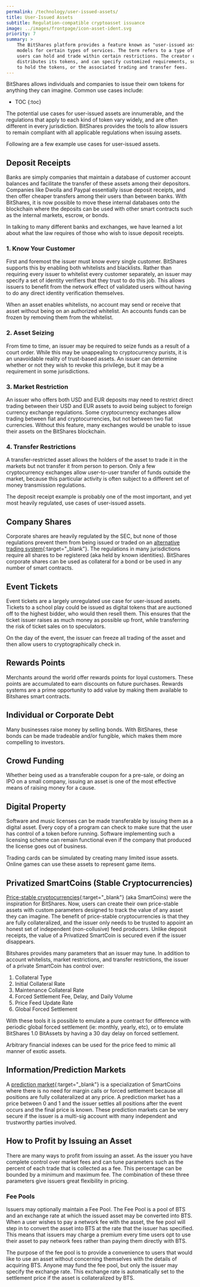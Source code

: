```yaml
---
permalink: /technology/user-issued-assets/
title: User-Issued Assets
subtitle: Regulation-compatible cryptoasset issuance
image: ../images/frontpage/icon-asset-ident.svg
priority: 7
summary: >
    The BitShares platform provides a feature known as "user-issued assets" to help facilitate profitable business
    models for certain types of services. The term refers to a type of custom token registered on the platform, which
    users can hold and trade within certain restrictions. The creator of such an asset publically names, describes, and
    distributes its tokens, and can specify customized requirements, such as an approved whitelist of accounts permitted
    to hold the tokens, or the associated trading and transfer fees.
---
```

BitShares allows individuals and companies to issue their own tokens for anything they can imagine.  Common use cases
include:

* TOC
{:toc}

The potential use cases for user-issued assets are innumerable, and the regulations that apply to each kind of token vary
widely, and are often different in every jurisdiction.   BitShares provides the tools to allow issuers to remain compliant
with all applicable regulations when issuing assets.

Following are a few example use cases for user-issued assets.

## Deposit Receipts

Banks are simply companies that maintain a database of customer account balances and facilitate the transfer of these
assets among their depositors.   Companies like Dwolla and Paypal essentially issue deposit receipts, and then
offer cheaper transfers among their users than between banks.  With BitShares, it is now possible to move these
internal databases onto the blockchain where the deposits can be used with other smart contracts such as the internal
markets, escrow, or bonds.

In talking to many different banks and exchanges, we have learned a lot about what the law requires of those who wish
to issue deposit receipts.

### 1. Know Your Customer

First and foremost the issuer must know every single customer.  BitShares supports this by enabling both whitelists and
blacklists.  Rather than requiring every issuer to whitelist every customer separately, an issuer may specify a set of
identity verifiers that they trust to do this job.   This allows issuers to benefit from the network effect of validated
users without having to do any direct identity verification themselves.

When an asset enables whitelists, no account may send or receive that asset without being on an authorized whitelist.  An
accounts funds can be frozen by removing them from the whitelist.

### 2. Asset Seizing

From time to time, an issuer may be required to seize funds as a result of a court order.  While this may be unappealing
to cryptocurrency purists, it is an unavoidable reality of trust-based assets.  An issuer
can determine whether or not they wish to revoke this privilege, but it may be a requirement in some jurisdictions.

### 3. Market Restriction

An issuer who offers both USD and EUR deposits may need to restrict direct trading between their USD and EUR assets to
avoid being subject to foreign currency exchange regulations.  Some cryptocurrency exchanges allow trading between fiat and
cryptocurrencies, but not between two fiat currencies.   Without this feature, many exchanges would be unable to
issue their assets on the BitShares blockchain.

### 4. Transfer Restrictions

A transfer-restricted asset allows the holders of the asset to trade it in the markets but not transfer it from person
to person.   Only a few cryptocurrency exchanges allow user-to-user transfer of funds outside the market, because this
particular activity is often subject to a different set of money transmission regulations.

The deposit receipt example is probably one of the most important, and yet most heavily regulated, use cases of
user-issued assets.

## Company Shares

Corporate shares are heavily regulated by the SEC, but none of those regulations prevent them from being issued or
traded on an [alternative trading system](http://en.wikipedia.org/wiki/Alternative_trading_system){:target="_blank"}.
The regulations in many jurisdictions require all shares to be registered (aka held by known identities).   BitShares corporate
shares can be used as collateral for a bond or be used in any number of smart contracts.

## Event Tickets

Event tickets are a largely unregulated use case for user-issued assets.  Tickets to a school play
could be issued as digital tokens that are auctioned off to the highest bidder, who would then resell them.  This ensures
that the ticket issuer raises as much money as possible up front, while transferring the risk of ticket sales on to
speculators.

On the day of the event, the issuer can freeze all trading of the asset and then allow users to cryptographically check
in.

## Rewards Points

Merchants around the world offer rewards points for loyal customers.  These points are accumulated to
earn discounts on future purchases.  Rewards systems are a prime opportunity to add value by making them available to Bitshares smart contracts.

## Individual or Corporate Debt

Many businesses raise money by selling bonds.  With BitShares, these bonds can be made tradeable and/or fungible, which
makes them more compelling to investors.

## Crowd Funding

Whether being used as a transferable coupon for a pre-sale, or doing an IPO on a small company, issuing an asset is one
of the most effective means of raising money for a cause.

## Digital Property

Software and music licenses can be made transferable by issuing them as a digital asset.  Every copy of a program can
check to make sure that the user has control of a token before running.  Software implementing such a licensing scheme
can remain functional even if the company that produced the license goes out of business.

Trading cards can be simulated by creating many limited issue assets.   Online games can use these assets to represent
game items.

## Privatized SmartCoins (Stable Cryptocurrencies)

[Price-stable cryptocurrencies](/technology/price-stable-cryptocurrencies){:target="_blank"} (aka SmartCoins) were the inspiration
for BitShares.  Now, users can create their own price-stable assets with custom parameters designed to track the value of
any asset they can imagine.  The benefit of price-stable cryptocurrencies is that they are fully collateralized, and
the issuer only needs to be trusted to appoint an honest set of independent (non-collusive) feed producers.   Unlike
deposit receipts, the value of a Privatized SmartCoin is secured even if the issuer disappears.

Bitshares provides many parameters that an issuer may tune.  In addition to account whitelists, market restrictions, and transfer
restrictions, the issuer of a private SmartCoin has control over:

1. Collateral Type
2. Initial Collateral Rate
3. Maintenance Collateral Rate
4. Forced Settlement Fee, Delay, and Daily Volume
5. Price Feed Update Rate
6. Global Forced Settlement

With these tools it is possible to emulate a pure contract for difference with periodic global forced settlement (ie:
monthly, yearly, etc), or to emulate BitShares 1.0 BitAssets by having a 30 day delay on forced settlement.

Arbitrary financial indexes can be used for the price feed to mimic all manner of exotic assets.

## Information/Prediction Markets

A [prediction market](http://en.wikipedia.org/wiki/Prediction_market){:target="_blank"} is a specialization of SmartCoins where there is no
need for margin calls or forced settlement because all positions are fully collateralized at any price.   A prediction
market has a price between 0 and 1 and the issuer settles all positions after the event occurs and the final price is
known.   These prediction markets can be very secure if the issuer is a multi-sig account with many independent and
trustworthy parties involved.

## How to Profit by Issuing an Asset

There are many ways to profit from issuing an asset. As the issuer you have complete control over market fees and can
tune parameters such as the percent of each trade that is collected as a fee.  This percentage can be bounded by a
minimum and maximum fee.  The combination of these three parameters give issuers great flexibility in pricing.

### Fee Pools

Issuers may optionally maintain a Fee Pool.  The Fee Pool is a pool of BTS and an exchange rate at which the issued
asset may be converted into BTS.   When a user wishes to pay a network fee with the asset, the fee pool will step in to
convert the asset into BTS at the rate that the issuer has specified.  This means that issuers may charge a premium
every time users opt to use their asset to pay network fees rather than paying them directly with BTS.

The purpose of the fee pool is to provide a convenience to users that would like to use an asset without concerning
themselves with the details of acquiring BTS.  Anyone may fund the fee pool, but only the issuer may specify the
exchange rate.  This exchange rate is automatically set to the settlement price if the asset is collateralized by BTS.
